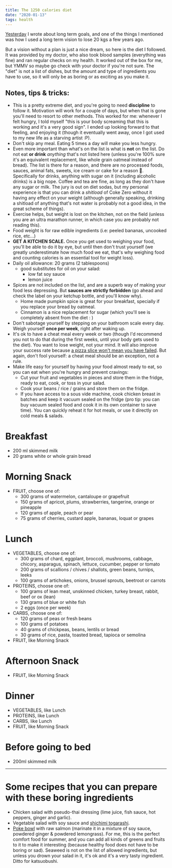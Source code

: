 ```yaml
---
title: The 1250 calories diet
date: "2020-01-13"
tags: health
---
```


[Yesterday](/i-forgot-to-write-yesterday/) I wrote about long term goals, and one of the things I mentioned was how I used a long term vision to lose 20 kgs a few years ago.

But a vision without a plan is just a nice dream, so here is the diet I followed. It was provided by my doctor, who also took blood samples (everything was fine) and ran regular checks on my health. It worked out of the box for me, but YMMV so maybe go check with your doctor if you're not sure. The "diet" is not a list of dishes, but the amount and type of ingredients you have to use, so it will only be as boring or as exciting as you make it.

## Notes, tips & tricks:

- This is a pretty extreme diet, and you're going to need **discipline** to follow it. Motivation will work for a couple of days, but when that is gone you'll need to resort to other methods. This worked for me: whenever I felt hungry, I told myself "this is your body screaming that this is working and it's a very good sign". I ended up looking forward to that feeling, and enjoying it (though it eventually went away, once I got used to my new life as a starving artist :P).
- Don't skip any meal. Eating 5 times a day will make you less hungry.
- Even more important than what's on the list is what is **not** on the list. Do not eat **or drink** *anything* that's not listed here (unless you're 100% sure it's an equivalent replacement, like whole grain oatmeal instead of bread). The list is there for a reason, and there are no processed foods, sauces, animal fats, sweets, ice cream or cake for a reason 😬. Specifically for drinks, anything with sugar on it (including alcoholic drinks) is a big nope. Coffee and tea are fine, as long as they don't have any sugar or milk. The jury is out on diet sodas, but my personal experience is that you can drink a *shitload* of Coke Zero without it having any effect on your weight (although generally speaking, drinking a shitload of anything that's not water is probably not a good idea, in the great scheme of things).
- Exercise helps, but weight is lost on the kitchen, not on the field (unless you are an ultra marathon runner, in which case you are probably not reading this).
- Food weight is for raw edible ingredients (i.e: peeled bananas, uncooked rice, etc…)
- **GET A KITCHEN SCALE.** Once you get used to weighing your food, you'll be able to do it by eye, but until then don't trust yourself (we greatly underestimate how much food we eat, that's why weighing food and counting calories is an essential tool for weight loss).
- Daily oil allowance: 20 grams (2 tablespoons)
    - good substitutes for oil on your salad:
        - low fat soy sauce
        - lemon juice
- Spices are not included on the list, and are a superb way of making your food less depressing. But **sauces are strictly forbidden** (go ahead and check the label on your ketchup bottle, and you'll know why).
    - Home made pumpkin spice is great for your breakfast, specially if you replace your bread by oatmeal.
    - Cinnamon is a nice replacement for sugar (which you'll see is completely absent from the diet : )
- Don't sabotage yourself by stepping on your bathroom scale every day. Weigh yourself **once per week**, right after waking up.
- It's ok to have a cheat meal every week or two (though I'd recommend you not to do that during the first weeks, until your body gets used to the diet). You want to lose weight, not your mind. It will also improve your success rate because [a pizza slice won't mean you have failed](/i-forgot-to-write-yesterday/). But again, don't fool yourself: a cheat meal should be an exception, not a rule.
- Make life easy for yourself by having your food almost ready to eat, so you can eat when you're hungry and prevent cravings:
    - Cut your fruit and vegetables in pieces and store them in the fridge, ready to eat, cook, or toss in your salad.
    - Cook your beans / rice / grains and store them on the fridge.
    - If you have access to a sous vide machine, cook chicken breast in batches and keep it vacuum sealed on the fridge (pro tip: you can buy vacuum sealed food and cook it in its own container to save time). You can quickly reheat it for hot meals, or use it directly on cold meals & salads.

# Breakfast

- 200 ml skimmed milk
- 20 grams white or whole grain bread

# Morning Snack

- FRUIT, choose one of:
    - 300 grams of watermelon, cantaloupe or grapefruit
    - 150 grams of apricot, plums, strawberries, tangerine, orange or pineapple
    - 120 grams of apple, peach or pear
    - 75 grams of cherries, custard apple, bananas, loquat or grapes

# Lunch

- VEGETABLES, choose one of:
    - 300 grams of chard, eggplant, broccoli, mushrooms, cabbage, chicory, asparagus, spinach, lettuce, cucumber, pepper or tomato
    - 200 grams of scallions / chives / shallots, green beans, turnips, leeks
    - 100 grams of artichokes, onions, brussel sprouts, beetroot or carrots
- PROTEINS, choose one of:
    - 100 grams of lean meat, unskinned chicken, turkey breast, rabbit, beef or ox (lean)
    - 130 grams of blue or white fish
    - 2 eggs (once per week)
- CARBS, choose one of:
    - 120 grams of peas or fresh beans
    - 100 grams of potatoes
    - 40 grams of chickpeas, beans, lentils or bread
    - 30 grams of rice, pasta, toasted bread, tapioca or semolina
- FRUIT, like Morning Snack

# Afternoon Snack

- FRUIT, like Morning Snack

# Dinner

- VEGETABLES, like Lunch
- PROTEINS, like Lunch
- CARBS, like Lunch
- FRUIT, like Morning Snack

# Before going to bed

- 200ml skimmed milk

---

# Some recipes that you can prepare with these boring ingredients

- Chicken salad with pseudo-thai dressing (lime juice, fish sauce, hot peppers, ginger and garlic).
- Vegetable salad with soy sauce and [shichimi togarashi](https://en.wikipedia.org/wiki/Shichimi).
- [Poke bowl](https://en.wikipedia.org/wiki/Poke_(Hawaiian_dish)) with raw salmon (marinate it in a mixture of soy sauce, powdered ginger & powdered lemongrass). For me, this is the perfect comfort food for summer, and you can add all kinds of greens and fruits to it to make it interesting (because healthy food does not have to be boring or sad). Seaweed is not on the list of allowed ingredients, but unless you drown your salad in it, it's ok and it's a very tasty ingredient. Ditto for katsuobushi.

